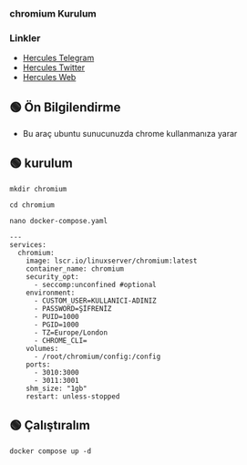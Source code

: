 
### chromium Kurulum


### Linkler
 * [Hercules Telegram](https://t.me/HerculesNode)
 * [Hercules Twitter](https://twitter.com/Herculesnode)
 * [Hercules Web](https://herculesnode.xyz)



## 🟢 Ön Bilgilendirme
- Bu araç ubuntu sunucunuzda chrome kullanmanıza yarar


## 🟢 kurulum
```shell
mkdir chromium
```

```shell
cd chromium
```

```shell
nano docker-compose.yaml
```

```shell
---
services:
  chromium:
    image: lscr.io/linuxserver/chromium:latest
    container_name: chromium
    security_opt:
      - seccomp:unconfined #optional
    environment:
      - CUSTOM_USER=KULLANICI-ADINIZ    
      - PASSWORD=ŞİFRENİZ    
      - PUID=1000
      - PGID=1000
      - TZ=Europe/London
      - CHROME_CLI=
    volumes:
      - /root/chromium/config:/config
    ports:
      - 3010:3000 
      - 3011:3001
    shm_size: "1gb"
    restart: unless-stopped
```


## 🟢 Çalıştıralım
```shell
docker compose up -d
```

